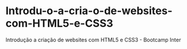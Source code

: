 # Introdu-o-a-cria-o-de-websites-com-HTML5-e-CSS3
Introdução a criação de websites com HTML5 e CSS3 - Bootcamp Inter
